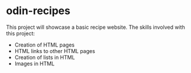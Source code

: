 # odin-recipes
This project will showcase a basic recipe website.
The skills involved with this project:
- Creation of HTML pages
- HTML links to other HTML pages
- Creation of lists in HTML
- Images in HTML
